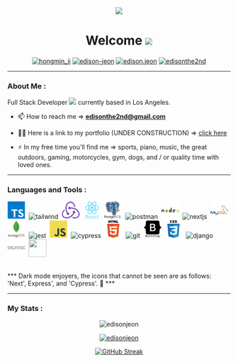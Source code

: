 <div id="header" align="center">
  <img src="https://media.giphy.com/media/Ph6A5WjBAI3981PAsf/giphy.gif" width="200"/>
  <h1>Welcome <img src="https://media.giphy.com/media/hvRJCLFzcasrR4ia7z/giphy.gif" width="30px"/></h1>
<p>
<a href="https://twitter.com/hongmin_ii" target="blank"><img align="center" src="https://raw.githubusercontent.com/rahuldkjain/github-profile-readme-generator/master/src/images/icons/Social/twitter.svg" alt="hongmin_ii" height="30" width="40" /></a>
<a href="https://linkedin.com/in/edison-jeon" target="blank"><img align="center" src="https://raw.githubusercontent.com/rahuldkjain/github-profile-readme-generator/master/src/images/icons/Social/linked-in-alt.svg" alt="edison-jeon" height="30" width="40" /></a>
<a href="https://fb.com/edison.jeon" target="blank"><img align="center" src="https://raw.githubusercontent.com/rahuldkjain/github-profile-readme-generator/master/src/images/icons/Social/facebook.svg" alt="edison.jeon" height="30" width="40" /></a>
<a href="https://instagram.com/edisonthe2nd" target="blank"><img align="center" src="https://raw.githubusercontent.com/rahuldkjain/github-profile-readme-generator/master/src/images/icons/Social/instagram.svg" alt="edisonthe2nd" height="30" width="40" /></a>
</p>
</div>

---

### About Me :
Full Stack Developer <img src="https://media.giphy.com/media/WUlplcMpOCEmTGBtBW/giphy.gif" width="30"> currently based in Los Angeles.
- 📫 How to reach me => **edisonthe2nd@gmail.com**

- 👨‍💻 Here is a link to my portfolio (UNDER CONSTRUCTION) => <a href='null'>click here</a>

- :zap: In my free time you'll find me => sports, piano, music, the great outdoors, gaming, motorcycles, gym, dogs, and / or quality time with loved ones.

---

### Languages and Tools :
<div>
  <img src="https://raw.githubusercontent.com/devicons/devicon/master/icons/typescript/typescript-original.svg" alt="typescript" width="40" height="40"/>&nbsp;
  <img src="https://www.vectorlogo.zone/logos/tailwindcss/tailwindcss-icon.svg" alt="tailwind" width="40" height="40"/>&nbsp;
  <img src="https://raw.githubusercontent.com/devicons/devicon/master/icons/redux/redux-original.svg" alt="redux" width="40" height="40"/>&nbsp;
  <img src="https://raw.githubusercontent.com/devicons/devicon/master/icons/react/react-original-wordmark.svg" alt="react" width="40" height="40"/>&nbsp;
  <img src="https://raw.githubusercontent.com/devicons/devicon/master/icons/postgresql/postgresql-original-wordmark.svg" alt="postgresql" width="40" height="40"/>&nbsp;
  <img src="https://www.vectorlogo.zone/logos/getpostman/getpostman-icon.svg" alt="postman" width="40" height="40"/>&nbsp;
  <img src="https://raw.githubusercontent.com/devicons/devicon/master/icons/nodejs/nodejs-original-wordmark.svg" alt="nodejs" width="40" height="40"/>&nbsp;
  <img src="https://cdn.worldvectorlogo.com/logos/nextjs-2.svg" alt="nextjs" width="40" height="40"/>&nbsp;
  <img src="https://raw.githubusercontent.com/devicons/devicon/master/icons/mysql/mysql-original-wordmark.svg" alt="mysql" width="40" height="40"/>&nbsp;
  <img src="https://raw.githubusercontent.com/devicons/devicon/master/icons/mongodb/mongodb-original-wordmark.svg" alt="mongodb" width="40" height="40"/>&nbsp;
  <img src="https://www.vectorlogo.zone/logos/jestjsio/jestjsio-icon.svg" alt="jest" width="40" height="40"/>&nbsp;
  <img src="https://raw.githubusercontent.com/devicons/devicon/master/icons/javascript/javascript-original.svg" alt="javascript" width="40" height="40"/>&nbsp;
  <img src="https://raw.githubusercontent.com/simple-icons/simple-icons/6e46ec1fc23b60c8fd0d2f2ff46db82e16dbd75f/icons/cypress.svg" alt="cypress" width="40" height="40"/>&nbsp;
  <img src="https://raw.githubusercontent.com/devicons/devicon/master/icons/html5/html5-original-wordmark.svg" alt="html5" width="40" height="40"/>&nbsp;
  <img src="https://www.vectorlogo.zone/logos/git-scm/git-scm-icon.svg" alt="git" width="40" height="40"/>&nbsp;
  <img src="https://raw.githubusercontent.com/devicons/devicon/master/icons/bootstrap/bootstrap-plain-wordmark.svg" alt="bootstrap" width="40" height="40"/>&nbsp;
  <img src="https://raw.githubusercontent.com/devicons/devicon/master/icons/css3/css3-original-wordmark.svg" alt="css3" width="40" height="40"/>&nbsp;
  <img src="https://cdn.worldvectorlogo.com/logos/django.svg" alt="django" width="40" height="40"/>&nbsp;
  <img src="https://raw.githubusercontent.com/devicons/devicon/master/icons/express/express-original-wordmark.svg" alt="express" width="40" height="40"/>&nbsp;
  <img src='https://media.giphy.com/media/KG4PMQ0jyimywxNt8i/giphy.gif' width='40' height='40' />
</div>
&nbsp;
<p>*** Dark mode enjoyers, the icons that cannot be seen are as follows: 'Next', Express', and 'Cypress'. 🤝 ***</p>

---

### My Stats :
 <p align='center'> <img src="https://komarev.com/ghpvc/?username=edisonjeon&label=Profile%20views&color=0e75b6&style=flat" alt="edisonjeon" /> </p>

<p align="center"> <a href="https://github.com/ryo-ma/github-profile-trophy"><img src="https://github-profile-trophy.vercel.app/?username=edisonjeon" alt="edisonjeon" /></a> </p>
<div align='center'>
  
[![GitHub Streak](http://github-readme-streak-stats.herokuapp.com?user=EdisonJeon&theme=dark&background=000000)](https://git.io/streak-stats)

</div>





